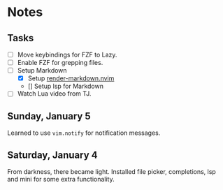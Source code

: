 # Notes

## Tasks

- [ ] Move keybindings for FZF to Lazy.
- [ ] Enable FZF for grepping files.
- [ ] Setup Markdown
    - [x] Setup [render-markdown.nvim](https://github.com/MeanderingProgrammer/render-markdown.nvim)
    - [] Setup lsp for Markdown
- [ ] Watch Lua video from TJ.

## Sunday, January 5

Learned to use `vim.notify` for notification messages.

## Saturday, January 4

From darkness, there became light. Installed file picker, completions, lsp and mini for some extra functionality.
